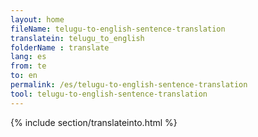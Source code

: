 ```yaml
---
layout: home
fileName: telugu-to-english-sentence-translation
translatein: telugu_to_english
folderName : translate
lang: es
from: te
to: en
permalink: /es/telugu-to-english-sentence-translation
tool: telugu-to-english-sentence-translation
---
```

{% include section/translateinto.html %}